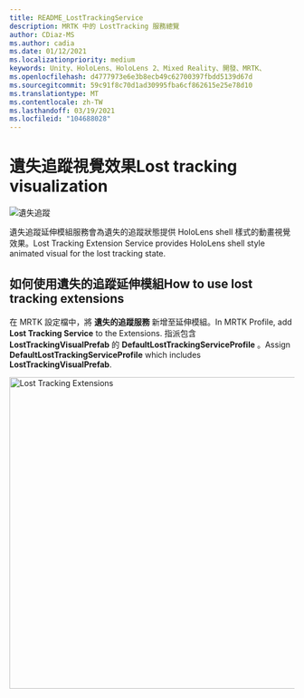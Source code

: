 ```yaml
---
title: README_LostTrackingService
description: MRTK 中的 LostTracking 服務總覽
author: CDiaz-MS
ms.author: cadia
ms.date: 01/12/2021
ms.localizationpriority: medium
keywords: Unity、HoloLens、HoloLens 2、Mixed Reality、開發、MRTK、
ms.openlocfilehash: d4777973e6e3b8ecb49c62700397fbdd5139d67d
ms.sourcegitcommit: 59c91f8c70d1ad30995fba6cf862615e25e78d10
ms.translationtype: MT
ms.contentlocale: zh-TW
ms.lasthandoff: 03/19/2021
ms.locfileid: "104688028"
---
```

# <a name="lost-tracking-visualization"></a><span data-ttu-id="f1894-104">遺失追蹤視覺效果</span><span class="sxs-lookup"><span data-stu-id="f1894-104">Lost tracking visualization</span></span>

![遺失追蹤](Images/LostTracking/LostTrackingVisualization.jpg)

<span data-ttu-id="f1894-106">遺失追蹤延伸模組服務會為遺失的追蹤狀態提供 HoloLens shell 樣式的動畫視覺效果。</span><span class="sxs-lookup"><span data-stu-id="f1894-106">Lost Tracking Extension Service provides HoloLens shell style animated visual for the lost tracking state.</span></span>

## <a name="how-to-use-lost-tracking-extensions"></a><span data-ttu-id="f1894-107">如何使用遺失的追蹤延伸模組</span><span class="sxs-lookup"><span data-stu-id="f1894-107">How to use lost tracking extensions</span></span>

<span data-ttu-id="f1894-108">在 MRTK 設定檔中，將 **遺失的追蹤服務** 新增至延伸模組。</span><span class="sxs-lookup"><span data-stu-id="f1894-108">In MRTK Profile, add **Lost Tracking Service** to the Extensions.</span></span> <span data-ttu-id="f1894-109">指派包含 **LostTrackingVisualPrefab** 的 **DefaultLostTrackingServiceProfile** 。</span><span class="sxs-lookup"><span data-stu-id="f1894-109">Assign **DefaultLostTrackingServiceProfile** which includes **LostTrackingVisualPrefab**.</span></span>

<img src="Images/LostTracking/LostTracking_Extensions.png" width="550" alt="Lost Tracking Extensions">
